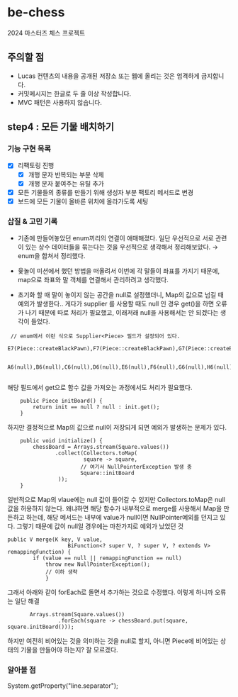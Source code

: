 # be-chess

2024 마스터즈 체스 프로젝트

## 주의할 점

- Lucas 컨텐츠의 내용을 공개된 저장소 또는 웹에 올리는 것은 엄격하게 금지합니다.
- 커밋메시지는 한글로 두 줄 이상 작성합니다.
- MVC 패턴은 사용하지 않습니다.

## step4 : 모든 기물 배치하기
### 기능 구현 목록
- [x] 리팩토링 진행
  - [x] 개행 문자 반복되는 부분 삭제
  - [x] 개행 문자 붙여주는 유틸 추가
- [x] 모든 기물들의 종류를 만들기 위해 생성자 부분 팩토리 메서드로 변경
- [x] 보드에 모든 기물이 올바른 위치에 올라가도록 세팅

### 삽질 & 고민 기록
- 기존에 만들어놓았던 enum끼리의 연결이 애매해졌다. 일단 우선적으로 서로 관련이 있는 상수 데이터들을
묶는다는 것을 우선적으로 생각해서 정리해보았다. &rarr; enum을 합쳐서 정리했다.


- 윷놀이 미션에서 했던 방법을 떠올려서 이번에 각 말들이 좌표를 가지기 때문에, map으로 좌표와 말 객체를 연결해서 관리하려고 생각했다.


- 초기화 할 때 말이 놓이지 않는 공간을 null로 설정했더니, Map의 값으로 넘길 때 예외가 발생한다..
게다가 supplier 를 사용할 때도 null 인 경우 get()을 하면 오류가 나기 때문에 따로 처리가 필요했고, 이래저래 null을
사용해서는 안 되겠다는 생각이 들었다.

```
 // enum에서 이런 식으로 Supplier<Piece> 필드가 설정되어 있다.
 E7(Piece::createBlackPawn),F7(Piece::createBlackPawn),G7(Piece::createBlackPawn),H7(Piece::createBlackPawn),

 A6(null),B6(null),C6(null),D6(null),E6(null),F6(null),G6(null),H6(null),
    
```
해당 필드에서 get으로 함수 값을 가져오는 과정에서도 처리가 필요했다.
```
    public Piece initBoard() {
        return init == null ? null : init.get();
    }
```
하지만 결정적으로 Map의 값으로 null이 저장되게 되면 예외가 발생하는 문제가 있다.
```
    public void initialize() {
        chessBoard = Arrays.stream(Square.values())
               .collect(Collectors.toMap(
                        square -> square,
                       // 여기서 NullPointerException 발생 중
                       Square::initBoard
                ));
    }
```
일반적으로 Map의 vlaue에는 null 값이 들어갈 수 있지만
Collectors.toMap은 null 값을 허용하지 않는다. 왜냐하면 해당 함수가 내부적으로 merge를 사용해서 Map을 만든하고 하는데, 해당 메서드는 내부에 value가 null이면
NullPointer예외를 던지고 있다. 그렇기 때문에 값이 null일 경우에는 마찬가지로 예외가 났었던 것

```
public V merge(K key, V value,
                   BiFunction<? super V, ? super V, ? extends V> remappingFunction) {
        if (value == null || remappingFunction == null)
            throw new NullPointerException();
            // 이하 생략
            }
```

그래서 아래와 같이 forEach로 돌면서 추가하는 것으로 수정했다. 이렇게 하니까 오류는 일단 해결
```
       Arrays.stream(Square.values())
                .forEach(square -> chessBoard.put(square, square.initBoard()));
```

하지만 여전히 비어있는 것을 의미하는 것을 null로 할지, 아니면 Piece에 비어있는 상태의 기물을 만들어야 하는지?
잘 모르겠다.

### 알아볼 점
System.getProperty("line.separator");
